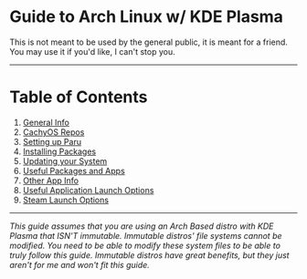 # Guide to Arch Linux w/ KDE Plasma
This is not meant to be used by the general public, it is meant for a friend. You may use it if you'd like, I can't stop you.

---

# Table of Contents
1. [General Info](https://github.com/Mato1111/archguide/blob/main/Docs/General%20Info.md)
2. [CachyOS Repos](https://github.com/Mato1111/archguide/blob/main/Docs/CachyOS%20Repos.md)
3. [Setting up Paru](https://github.com/Mato1111/archguide/blob/main/Docs/Setting%20up%20Paru.md)
4. [Installing Packages](https://github.com/Mato1111/archguide/blob/main/Docs/Installing%20Packages.md)
5. [Updating your System](https://github.com/Mato1111/archguide/blob/main/Docs/Updating%20your%20System.md)
6. [Useful Packages and Apps](https://github.com/Mato1111/archguide/blob/main/Docs/Useful%20Packages%20and%20Apps.md)
7. [Other App Info](https://github.com/Mato1111/archguide/blob/main/Docs/Other%20App%20Info.md)
8. [Useful Application Launch Options](https://github.com/Mato1111/archguide/blob/main/Docs/Useful%20Application%20Launch%20Options.md)
9. [Steam Launch Options](https://github.com/Mato1111/archguide/blob/main/Docs/Steam%20Launch%20Options.md)

--- 

*This guide assumes that you are using an Arch Based distro with KDE Plasma that ISN'T immutable. Immutable distros' file systems cannot be modified. You need to be able to modify these system files to be able to truly follow this guide. Immutable distros have great benefits, but they just aren't for me and won't fit this guide.*
